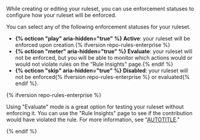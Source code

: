 While creating or editing your ruleset, you can use enforcement statuses to configure how your ruleset will be enforced.

You can select any of the following enforcement statuses for your ruleset.

   * **{% octicon "play" aria-hidden="true" %} Active**: your ruleset will be enforced upon creation.{% ifversion repo-rules-enterprise %}
   * **{% octicon "meter" aria-hidden="true" %} Evaluate**: your ruleset will not be enforced, but you will be able to monitor which actions would or would not violate rules on the "Rule Insights" page.{% endif %}
   * **{% octicon "skip" aria-hidden="true" %} Disabled**: your ruleset will not be enforced{% ifversion repo-rules-enterprise %} or evaluated{% endif %}.

{% ifversion repo-rules-enterprise %}

Using "Evaluate" mode is a great option for testing your ruleset without enforcing it. You can use the "Rule Insights" page to see if the contribution would have violated the rule. For more information, see "[AUTOTITLE](/repositories/configuring-branches-and-merges-in-your-repository/managing-rulesets/managing-rulesets-for-a-repository#viewing-insights-for-rulesets)."

{% endif %}
